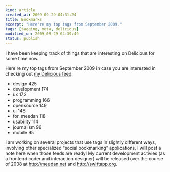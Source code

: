 ```yaml
--- 
kind: article
created_at: 2009-09-29 04:31:24
title: Bookmarks
excerpt: "Here're my top tags from September 2009."
tags: [tagging, meta, delicious]
modified_on: 2009-09-29 04:39:49
status: publish
---
```


I have been keeping track of things that are interesting on Delicious for some time now. 

Here're my top tags from September 2009 in case you are interested in checking out <a href="http://delicious.com/unthinkingly">my Delicious feed</a>.

* design 425
* development 174
* ux 172
* programming 166
* opensource 149
* ui 148
* for_meedan 118
* usability 114
* journalism 96
* mobile 95

I am working on several projects that use tags in slightly different ways, involving other specialized "social bookmarking" applications. I will post a note here when those feeds are ready! My current development activies (as a frontend coder and interaction designer) will be released over the course of 2008 at <a href="http://meedan.net">http://meedan.net</a> and <a href="http://swiftapp.org">http://swiftapp.org</a>. 